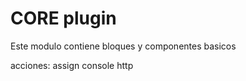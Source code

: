 # CORE plugin

Este modulo contiene bloques y componentes basicos

acciones:
  assign
  console
  http